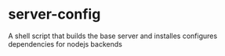 # server-config
A shell script that builds the base server and installes configures dependencies for nodejs backends
